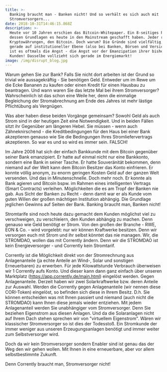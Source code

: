 ```yaml
---
title: >-
  Banking braucht man - Banken nicht! Und so verhält es sich auch mit
  Stromversorgern...
date: 2018-10-31T14:46:15.868Z
description: >-
  Heute vor 10 Jahren erschien das Bitcoin-Whitepaper. Ein 8-seitiges Papier
  dessen Grundlagen es heute in den Mainstream geschafft haben. Jeder redet über
  Kryptowährungen, den Bitcoin. Doch warum? Die Gründe sind vielfältig, doch
  gerade auf institutioneller Ebene (also bei Banken, Börsen und Versicherungen)
  ist es oftmals die Angst - die Angst vor der Emanzipation ihrer bisherigen
  Kunden! Dasselbe vollzieht sich gerade im Energiemarkt! 
image: /img/disrupt_blog.jpg
---
```

Warum gehen Sie zur Bank? Falls Sie nicht dort arbeiten ist der Grund so trivial wie aussagekräftig - Sie benötigen Geld. Entweder um im Rewe um die Ecke Bananen zu kaufen oder einen Kredit für einen Hausbau zu beantragen. Und wann waren Sie das letzte Mal bei ihrem Stromversorger? Wahrscheinlich ist das schon eine Weile her, denn die einmalige Begleichung der Stromabrechnung am Ende des Jahres ist mehr lästige Pflichtübung als Vergnügen. 

Was aber haben diese beiden Vorgänge gemeinsam? Sowohl Geld als auch Strom sind in der heutigen Zeit eine Notwendigkeit. Und in beiden Fällen sitzt ihr Gegenüber am längeren Hebel. Sie müssen - wenn auch Zähneknirschend - die Kreditbedingungen für den Haus bei einer Bank akzeptieren genauso wie Sie die Bedingungen Ihres Stromliefervertrags akzeptieren. So war es und so wird es immer sein. FALSCH!

Im Jahre 2008 hat sich der einfach Bankkunde mit dem Bitcoin gegenüber seiner Bank emanzipiert. Er hatte auf einmal nicht nur eine Bankkonto, sondern eine Bank in seiner Tasche. Er hatte Souveränität bekommen, denn niemand auf der Welt kann dem Bitcoin Besitzer das Konto einfrieren. Er konnte völlig anonym, zu enorm geringen Kosten Geld auf der ganzen Welt versenden. Und das in Minutenschnelle. Doch mehr noch. Er konnte als Bank agieren und Bitcoin bspw. im Rahmen eines intelligenten Vertrags (Smart Contracts) verleihen. Möglichkeiten die es am Tropf der Banken nie gab. Aus Sicht der Banken zu Recht - denn damit war er als Kunde vom guten Willen der großen mächtigen Institution abhängig. Die Grundlage jeglichen Gewinns auf Seiten der Bank. Banking braucht man, Banken nicht!

Stromtarife sind noch heute dazu gemacht dem Kunden möglichst viel zu verschweigen, zu verschleiern, den Kunden abhängig zu machen. Denn genauso wie Geld benötigt er Strom. Von den großen der Branche - RWE, EON & Co. - wird vorgelebt: nur wir können Kraftwerke besitzen. Denn wir versorgen euch mit Strom und ihr selbst könntet das nie managen. Wir, die STROMDAO, wollen das mit Corrently ändern. Denn wir die STROMDAO ist kein Energieversorger - und Corrently kein Stromtarif. 

Corrently ist die Möglichkeit direkt von der Stromrechnung aus Anlagenanteile (ja echte Anteile an Wind-, Solar und sonstigen Erneuerbaren) zu erwerben. Für jede Kilowattstunde Verbrauch überweisen wir 1 Corrently aufs Konto. Und dieser kann dann ganz einfach über unseren Marktplatz (https://app.corrently.de/main.html) eingelöst werden. Gegen Anlagenanteile. Derzeit haben wir zwei Solarkraftwerke bzw. deren Anteile zur Auswahl. Werden die Corrently gegen Anlagenanteile (wir nennen diese CORI-Token) eingelöst, so befinden sich diese in Ihrem Besitz. D.h. Sie können entscheiden was mit Ihnen passiert und niemand (auch nicht die STROMDAO) kann Ihnen diese jemals wieder entziehen. Mit jedem Anlagenanteil werden Sie unabhängiger vom Stromversorger. Denn Sie beziehen Eigenstrom aus diesen Anlagen. Und da die Solaranlagen nicht auf Ihrem Dach stehen sprechen wir von "virtuellem Eigenstrom". Wären wir klassischer Stromversorger so ist dies der Todesstoß. Ein Stromkunde der immer weniger aus unseren Erzeugungsanlagen benötigt und immer weiter zum Selbstversorger wird. 

Doch da wir kein Stromversorger sondern Enabler sind ist genau das der Weg den wir gehen wollen. Mit Ihnen in eine erneuerbare, aber vor allem selbstbestimmte Zukunft. 

Denn Corrently braucht man, Stromversorger nicht!

